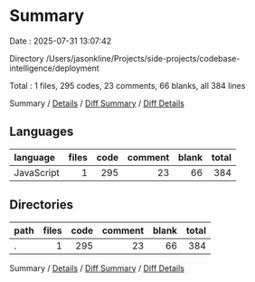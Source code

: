 # Summary

Date : 2025-07-31 13:07:42

Directory /Users/jasonkline/Projects/side-projects/codebase-intelligence/deployment

Total : 1 files,  295 codes, 23 comments, 66 blanks, all 384 lines

Summary / [Details](details.md) / [Diff Summary](diff.md) / [Diff Details](diff-details.md)

## Languages
| language | files | code | comment | blank | total |
| :--- | ---: | ---: | ---: | ---: | ---: |
| JavaScript | 1 | 295 | 23 | 66 | 384 |

## Directories
| path | files | code | comment | blank | total |
| :--- | ---: | ---: | ---: | ---: | ---: |
| . | 1 | 295 | 23 | 66 | 384 |

Summary / [Details](details.md) / [Diff Summary](diff.md) / [Diff Details](diff-details.md)